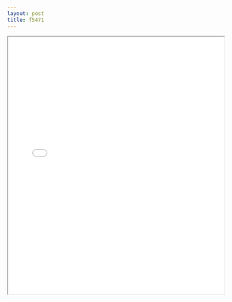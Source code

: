 ```yaml
---
layout: post
title: f5471
---
```


<div class="pdf-container">
<iframe src="/assets/pdfs/f5471.pdf" height="600" width="100%" allowFullScreen="true"></iframe>
</div>

